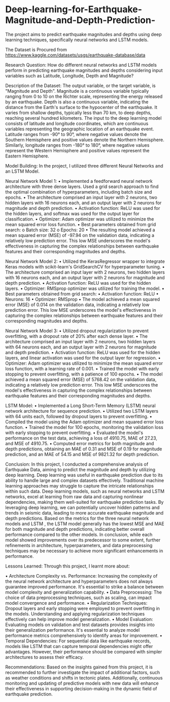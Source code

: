 # Deep-learning-for-Earthquake-Magnitude-and-Depth-Prediction-
The project aims to predict earthquake magnitudes and depths using deep learning techniques, specifically neural networks and LSTM models.

The Dataset is Procured from https://www.kaggle.com/datasets/usgs/earthquake-database/data

Research Question: How do different neural networks and LSTM models perform in predicting earthquake magnitudes and depths considering input variables such as Latitude, Longitude, Depth and Magnitude?

Description of the Dataset: The output variable, or the target variable, is "Magnitude and Depth". Magnitude is a continuous variable typically ranging from 0 to 10 on the Richter scale, representing the energy released by an earthquake. Depth is also a continuous variable, indicating the distance from the Earth's surface to the hypocenter of the earthquake. It varies from shallow depths, typically less than 70 km, to deep depths, reaching several hundred kilometers. The input to the deep learning model consists of latitude and longitude coordinates, which are continuous variables representing the geographic location of an earthquake event. Latitude ranges from -90° to 90°, where negative values denote the Southern Hemisphere and positive values denote the Northern Hemisphere.
Similarly, longitude ranges from -180° to 180°, where negative values represent the Western Hemisphere and positive values represent the Eastern Hemisphere.


Model Building: In the project, I utilized three different Neural Networks and an LSTM Model.

Neural Network Model 1:
•	Implemented a feedforward neural network architecture with three dense layers. Used a grid search approach to find the optimal combination of hyperparameters, including batch size and epochs.
•	The architecture comprised an input layer with 2 neurons, two hidden layers with 16 neurons each, and an output layer with 2 neurons for magnitude and depth prediction.
•	Activation function: ReLU was used for the hidden layers, and softmax was used for the output layer for classification.
•	Optimizer: Adam optimizer was utilized to minimize the mean squared error loss function.
•	Best parameters obtained from grid search:
o	Batch size: 32
o	Epochs: 20
•	The resulting model achieved a mean squared error (MSE) of -97.94 on the validation data, indicating a relatively low prediction error. This low MSE underscores the model's effectiveness in capturing the complex relationships between earthquake features and their corresponding magnitudes and depths.

Neural Network Model 2:
•	Utilized the KerasRegressor wrapper to integrate Keras models with scikit-learn's GridSearchCV for hyperparameter tuning.
•	The architecture comprised an input layer with 2 neurons, two hidden layers with 16 neurons each, and an output layer with 2 neurons for magnitude and depth prediction.
•	Activation function: ReLU was used for the hidden layers.
•	Optimizer: RMSprop optimizer was utilized for training the model.
•	Best parameters obtained from grid search:
•	Activation function: ReLU
•	Neurons: 16
•	Optimizer: RMSprop
•	The model achieved a mean squared error (MSE) of 0.014 on the validation data, indicating a relatively low prediction error. This low MSE underscores the model's effectiveness in capturing the complex relationships between earthquake features and their corresponding magnitudes and depths.


Neural Network Model 3:
•	Utilized dropout regularization to prevent overfitting, with a dropout rate of 20% after each dense layer.
•	The architecture comprised an input layer with 2 neurons, two hidden layers with 64 neurons each, and an output layer with 2 neurons for magnitude and depth prediction.
•	Activation function: ReLU was used for the hidden layers, and linear activation was used for the output layer for regression.
•	Optimizer: Adam optimizer was utilized to minimize the mean squared error loss function, with a learning rate of 0.001.
•	Trained the model with early stopping to prevent overfitting, with a patience of 100 epochs.
•	The model achieved a mean squared error (MSE) of 5768.42 on the validation data, indicating a relatively low prediction error. This low MSE underscores the model's effectiveness in capturing the complex relationships between earthquake features and their corresponding magnitudes and depths.

LSTM Model: 
•	Implemented a Long Short-Term Memory (LSTM) neural network architecture for sequence prediction.
•	Utilized two LSTM layers with 64 units each, followed by dropout layers to prevent overfitting.
•	Compiled the model using the Adam optimizer and mean squared error loss function.
•	Trained the model for 100 epochs, monitoring the validation loss with early stopping to prevent overfitting.
•	Evaluated the model's performance on the test data, achieving a loss of 4910.75, MAE of 27.23, and MSE of 4910.75.
•	Computed error metrics for both magnitude and depth predictions, obtaining an MAE of 0.31 and MSE of 0.19 for magnitude prediction, and an MAE of 54.15 and MSE of 9821.32 for depth prediction.


Conclusion: In this project, I conducted a comprehensive analysis of Earthquake Data, aiming to predict the magnitude and depth by utilizing deep learning. Deep learning was useful in earthquake prediction due to its ability to handle large and complex datasets effectively. Traditional machine learning approaches may struggle to capture the intricate relationships within such data. Deep learning models, such as neural networks and LSTM networks, excel at learning from raw data and capturing nonlinear dependencies, making them well-suited for earthquake prediction tasks. By leveraging deep learning, we can potentially uncover hidden patterns and trends in seismic data, leading to more accurate earthquake magnitude and depth predictions.
Based on the metrics for the three neural network models and LSTM , the LSTM model generally has the lowest MSE and MAE for both magnitude and depth predictions, indicating better overall performance compared to the other models.
In conclusion, while each model showed improvements over its predecessor to some extent, further refinements in architecture, hyperparameters, and data preprocessing techniques may be necessary to achieve more significant enhancements in performance. 


Lessons Learned: Through this project, I learnt more about: 

•	Architecture Complexity vs. Performance: Increasing the complexity of the neural network architecture and hyperparameters does not always guarantee improved performance. It's essential to strike a balance between model complexity and generalization capability.
•	Data Preprocessing: The choice of data preprocessing techniques, such as scaling, can impact model convergence and performance. 
•	Regularization Techniques: Dropout layers and early stopping were employed to prevent overfitting in the models. Understanding and applying regularization techniques effectively can help improve model generalization.
•	Model Evaluation: Evaluating models on validation and test datasets provides insights into their generalization performance. It's essential to analyze model performance metrics comprehensively to identify areas for improvement.
•	Temporal Dependencies: For sequential data like earthquake records, models like LSTM that can capture temporal dependencies might offer advantages. However, their performance should be compared with simpler architectures to assess their efficacy.


Recommendations: Based on the insights gained from this project, it is recommended to further investigate the impact of additional factors, such as weather conditions and shifts in tectonic plates. Additionally, continuous monitoring and updating of predictive models with new data will enhance their effectiveness in supporting decision-making in the dynamic field of earthquake prediction.

